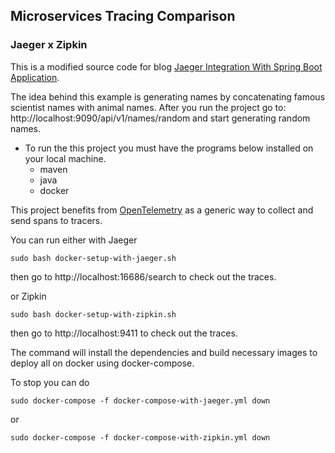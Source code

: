 ## Microservices Tracing Comparison
### Jaeger x Zipkin

This is a modified source code for blog [Jaeger Integration With Spring Boot Application](https://medium.com/xebia-engineering/jaeger-integration-with-spring-boot-application-3c6ec4a96a6f).

The idea behind this example is generating names by concatenating famous scientist names with animal names.
After you run the project go to: http://localhost:9090/api/v1/names/random and start generating random names.

* To run the this project you must have the programs below installed on your local machine.
  - maven 
  - java
  - docker

This project benefits from [OpenTelemetry](https://opentelemetry.io/) as a generic way to collect and send spans to tracers.

You can run either with Jaeger
```
sudo bash docker-setup-with-jaeger.sh
```
then go to http://localhost:16686/search to check out the traces.

or Zipkin
```
sudo bash docker-setup-with-zipkin.sh
```
then go to http://localhost:9411 to check out the traces.

The command will install the dependencies and build necessary images to deploy all on docker using docker-compose.

To stop you can do
```
sudo docker-compose -f docker-compose-with-jaeger.yml down
```
or

```
sudo docker-compose -f docker-compose-with-zipkin.yml down
```

